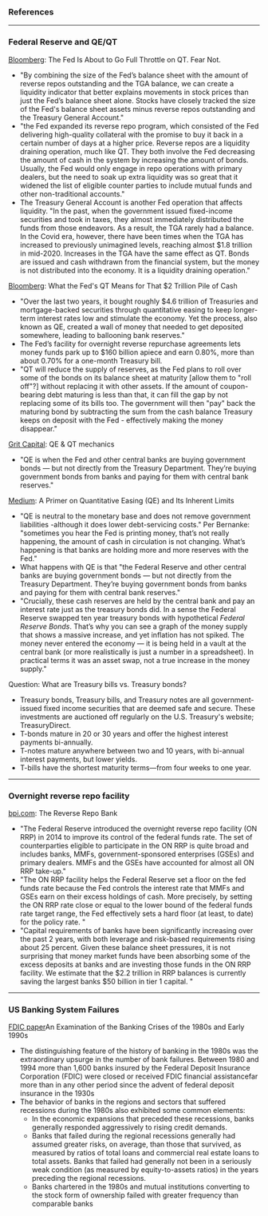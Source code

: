 ### References

---

### Federal Reserve and QE/QT

[Bloomberg](https://archive.ph/Cmxl7): The Fed Is About to Go Full Throttle on QT. Fear Not.
- "By combining the size of the Fed’s balance sheet with the amount of reverse repos outstanding and the TGA balance, we can create a liquidity indicator that better explains movements in stock prices than just the Fed’s balance sheet alone. Stocks have closely tracked the size of the Fed's balance sheet assets minus reverse repos outstanding and the Treasury General Account."
- "the Fed expanded its reverse repo program, which consisted of the Fed delivering high-quality collateral with the promise to buy it back in a certain number of days at a higher price. Reverse repos are a liquidity draining operation, much like QT. They both involve the Fed decreasing the amount of cash in the system by increasing the amount of bonds. Usually, the Fed would only engage in repo operations with primary dealers, but the need to soak up extra liquidity was so great that it widened the list of eligible counter parties to include mutual funds and other non-traditional accounts."
- The Treasury General Account is another Fed operation that affects liquidity. "In the past, when the government issued fixed-income securities and took in taxes, they almost immediately distributed the funds from those endeavors. As a result, the TGA rarely had a balance. In the Covid era, however, there have been times when the TGA has increased to previously unimagined levels, reaching almost $1.8 trillion in mid-2020. Increases in the TGA have the same effect as QT. Bonds are issued and cash withdrawn from the financial system, but the money is not distributed into the economy. It is a liquidity draining operation."

[Bloomberg](https://archive.ph/nL01X): What the Fed's QT Means for That $2 Trillion Pile of Cash
- "Over the last two years, it bought roughly $4.6 trillion of Treasuries and mortgage-backed securities through quantitative easing to keep longer-term interest rates low and stimulate the economy. Yet the process, also known as QE, created a wall of money that needed to get deposited somewhere, leading to ballooning bank reserves."
- The Fed’s facility for overnight reverse repurchase agreements lets money funds park up to $160 billion apiece and earn 0.80%, more than about 0.70% for a one-month Treasury bill.
- "QT will reduce the supply of reserves, as the Fed plans to roll over some of the bonds on its balance sheet at maturity [allow them to "roll off"?] without replacing it with other assets. If the amount of coupon-bearing debt maturing is less than that, it can fill the gap by not replacing some of its bills too.
The government will then "pay" back the maturing bond by subtracting the sum from the cash balance Treasury keeps on deposit with the Fed - effectively making the money disappear."

[Grit Capital](https://gritcapital.substack.com/i/71521475/quantitative-easing-and-tightening-mechanics): QE & QT mechanics
- "QE is when the Fed and other central banks are buying government bonds — but not directly from the Treasury Department. They’re buying government bonds from banks and paying for them with central bank reserves."

[Medium](https://medium.com/@joshuafkon/a-primer-on-quantitative-easing-qe-and-its-inherent-limits-391a0c2a3cbc): A Primer on Quantitative Easing (QE) and Its Inherent Limits
- "QE is neutral to the monetary base and does not remove government liabilities -although it does lower debt-servicing costs." Per Bernanke: "sometimes you hear the Fed is printing money, that’s not really happening, the amount of cash in circulation is not changing. What’s happening is that banks are holding more and more reserves with the Fed."
- What happens with QE is that "the Federal Reserve and other central banks are buying government bonds — but not directly from the Treasury Department. They’re buying government bonds from banks and paying for them with central bank reserves."
- "Crucially, these cash reserves are held by the central bank and pay an interest rate just as the treasury bonds did. In a sense the Federal Reserve swapped ten year treasury bonds with hypothetical _Federal Reserve Bonds_. That’s why you can see a graph of the money supply that shows a massive increase, and yet inflation has not spiked. The money never entered the economy — it is being held in a vault at the central bank (or more realistically is just a number in a spreadsheet). In practical terms it was an asset swap, not a true increase in the money supply."

Question: What are Treasury bills vs. Treasury bonds?
- Treasury bonds, Treasury bills, and Treasury notes are all government-issued fixed income securities that are deemed safe and secure. These investments are auctioned off regularly on the U.S. Treasury's website; TreasuryDirect.
- T-bonds mature in 20 or 30 years and offer the highest interest payments bi-annually.
- T-notes mature anywhere between two and 10 years, with bi-annual interest payments, but lower yields.
- T-bills have the shortest maturity terms—from four weeks to one year.

---

### Overnight reverse repo facility

[bpi.com](https://bpi.com/the-reverse-repo-bank/): The Reverse Repo Bank
- "The Federal Reserve introduced the overnight reverse repo facility (ON RRP) in 2014 to improve its control of the federal funds rate. The set of counterparties eligible to participate in the ON RRP is quite broad and includes banks, MMFs, government-sponsored enterprises (GSEs) and primary dealers. MMFs and the GSEs have accounted for almost all ON RRP take-up."
- "The ON RRP facility helps the Federal Reserve set a floor on the fed funds rate because the Fed controls the interest rate that MMFs and GSEs earn on their excess holdings of cash. More precisely, by setting the ON RRP rate close or equal to the lower bound of the federal funds rate target range, the Fed effectively sets a hard floor (at least, to date) for the policy rate. "
- "Capital requirements of banks have been significantly increasing over the past 2 years, with both leverage and risk-based requirements rising about 25 percent. Given these balance sheet pressures, it is not surprising that money market funds have been absorbing some of the excess deposits at banks and are investing those funds in the ON RRP facility. We estimate that the $2.2 trillion in RRP balances is currently saving the largest banks $50 billion in tier 1 capital. "

---

### US Banking System Failures

[FDIC paper](https://www.fdic.gov/bank/historical/history/3_85.pdf)An Examination of the Banking Crises of the 1980s and Early 1990s
- The distinguishing feature of the history of banking in the 1980s was the extraordinary upsurge in the number of bank failures. Between 1980 and 1994 more than 1,600 banks insured by the Federal Deposit Insurance Corporation (FDIC) were closed or received FDIC financial assistancefar more than in any other period since the advent of federal deposit insurance in the 1930s 
- The behavior of banks in the regions and sectors that suffered recessions during the 1980s also exhibited some common elements:
  - In the economic expansions that preceded these recessions, banks generally responded aggressively to rising credit demands.
  - Banks that failed during the regional recessions generally had assumed greater risks, on average, than those that survived, as measured by ratios of total loans and commercial real estate loans to total assets. Banks that failed had generally not been in a seriously weak condition (as measured by equity-to-assets ratios) in the years preceding the regional recessions.
  - Banks chartered in the 1980s and mutual institutions converting to the stock form of ownership failed with greater frequency than comparable banks
